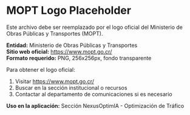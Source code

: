 # MOPT Logo Placeholder

Este archivo debe ser reemplazado por el logo oficial del Ministerio de Obras Públicas y Transportes (MOPT).

**Entidad:** Ministerio de Obras Públicas y Transportes  
**Sitio web oficial:** https://www.mopt.go.cr/  
**Formato requerido:** PNG, 256x256px, fondo transparente  

Para obtener el logo oficial:
1. Visitar https://www.mopt.go.cr/
2. Buscar en la sección institucional o recursos
3. Contactar al departamento de comunicaciones si es necesario

**Uso en la aplicación:** Sección NexusOptimIA - Optimización de Tráfico

